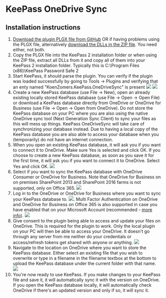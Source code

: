 # KeePass OneDrive Sync

## Installation instructions

1. [Download the plugin PLGX file from GitHub](https://github.com/KoenZomers/KeePassOneDriveSync/raw/master/KeeOneDriveSync.plgx) OR if having problems using the PLGX file, alternatively [download the DLLs in the ZIP file](https://github.com/KoenZomers/KeePassOneDriveSync/raw/master/KeeOneDriveSync.zip). You need either, not both.
2. Copy the PLGX file into the KeePass 2 installation folder or when using the ZIP file, extract all DLLs from it and copy all of them into your KeePass 2 installation folder. Typically this is C:\Program Files (x86)\KeePass Password Safe 2
3. Start KeePass, it should parse the plugin. You can verify if the plugin was loaded successfully by going to Tools -> Plugins and verifying that an enty named "KoenZomers.KeePass.OneDriveSync" is present 
![](./Screenshots/KeePasstoolsPlugins.png) ![](./Screenshots/KeePassVerifyPluginPresent.png)
4. Create a new KeePass database (use File -> New), open an already existing locally stored KeePass database (use File -> Open -> Open File) or download a KeePass database directly from OneDrive or OneDrive for Business (use File -> Open -> Open from OneDrive). Do not store the KeePass database on your PC where you are also using the native OneDrive sync tool (Next Generation Sync Client) to sync your files as this will mess up things. KeePass OneDriveSync will take care of synchronizing your database instead. Due to having a local copy of the KeePass database you are also able to access your database when you (temporarily) do not have an internet connection.
5. When you open an existing KeePass database, it will ask you if you want to connect it to OneDrive. Make sure Yes is selected and click OK. If you choose to create a new KeePass database, as soon as you save it for the first time, it will ask you if you want to connect it to OneDrive. Select Yes and click OK. ![](./Screenshots/StartSyncing.png)
6. Select if you want to sync the KeePass database with OneDrive Consumer or OneDrive for Business. Note that OneDrive for Business on on premises SharePoint 2013 and SharePoint 2016 farms is not supported, only on Office 365. ![](./Screenshots/ChooseCloudStorage.png)
7. Log in to the OneDrive or OneDrive for Business where you want to sync your KeePass database to. ![](./Screenshots/AuthenticateToOneDrive.png). Multi Factor Authentication on OneDrive and OneDrive for Business on Office 365 is also supported in case you have enabled that on your Microsoft Account (recommended - [more info](http://windows.microsoft.com/en-us/windows/two-step-verification-faq)).
![](./Screenshots/OneDriveTwoFactorAuthentication.png)
8. Give consent to the plugin being able to access and update your files on OneDrive. This is required for the plugin to work. Only the local plugin on your PC will then be able to access your OneDrive. It doesn't go through any server from me neither do your credentials or access/refresh tokens get shared with anyone or anything. ![](./Screenshots/OneDriveConsentToPriviledges.png)
9. Navigate to the location on OneDrive where you want to store the KeePass database. Either select an existing file that you wish to overwrite or type in a filename in the filename textbox at the bottom to upload the KeePass database under the current folder with that name.
![](./Screenshots/OneDriveSelectLocation.png)
10. You're now ready to use KeePass. If you make changes to your KeePass file and save it, it will automatically sync it with the version on OneDrive. If you open the KeePass database locally, it will automatically check OneDrive if there's an updated version and only if so, it will sync it.
